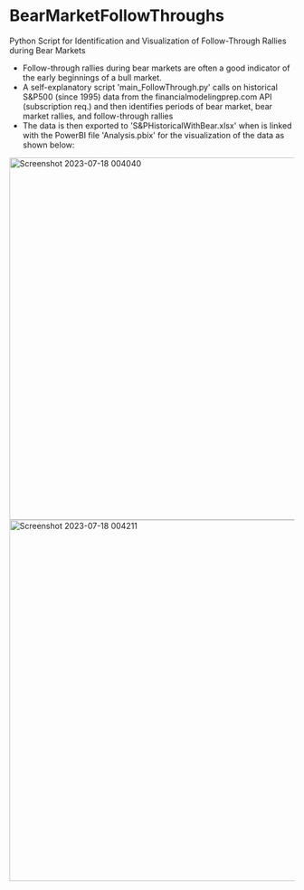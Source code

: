 # BearMarketFollowThroughs
Python Script for Identification and Visualization of Follow-Through Rallies during Bear Markets

* Follow-through rallies during bear markets are often a good indicator of the early beginnings of a bull market.
* A self-explanatory script 'main_FollowThrough.py' calls on historical S&P500 (since 1995) data from the financialmodelingprep.com API (subscription req.) and then identifies periods of bear market, bear market rallies, and follow-through rallies
* The data is then exported to 'S&PHistoricalWithBear.xlsx' when is linked with the PowerBI file 'Analysis.pbix' for the visualization of the data as shown below:

<img width="641" alt="Screenshot 2023-07-18 004040" src="https://github.com/DDataDudeADi/BearMarketFollowThroughs/assets/108703675/2ac27743-5f22-486b-8bcc-e3610cdd21e2">
<img width="639" alt="Screenshot 2023-07-18 004211" src="https://github.com/DDataDudeADi/BearMarketFollowThroughs/assets/108703675/a548d0e8-cc07-4064-a4f6-b7d62cbde4a2">
